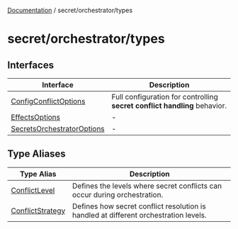 [Documentation](../../../index.md) / secret/orchestrator/types

# secret/orchestrator/types

## Interfaces

| Interface | Description |
| ------ | ------ |
| [ConfigConflictOptions](interfaces/ConfigConflictOptions.md) | Full configuration for controlling **secret conflict handling** behavior. |
| [EffectsOptions](interfaces/EffectsOptions.md) | - |
| [SecretsOrchestratorOptions](interfaces/SecretsOrchestratorOptions.md) | - |

## Type Aliases

| Type Alias | Description |
| ------ | ------ |
| [ConflictLevel](type-aliases/ConflictLevel.md) | Defines the levels where secret conflicts can occur during orchestration. |
| [ConflictStrategy](type-aliases/ConflictStrategy.md) | Defines how secret conflict resolution is handled at different orchestration levels. |
